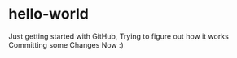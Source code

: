 # hello-world
Just getting started with GitHub, Trying to figure out how it works
Committing some Changes Now :)
